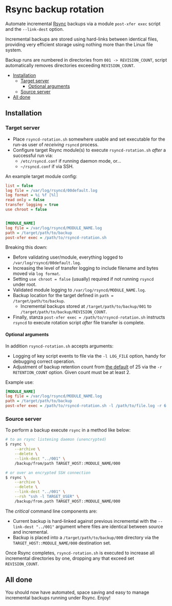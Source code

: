 # Rsync backup rotation
Automate incremental [Rsync](https://rsync.samba.org/) backups via a module `post-xfer exec` script and the `--link-dest` option.

Incremental backups are stored using hard-links between identical files, providing very efficient storage using nothing more than the Linux file system.

Backup runs are numbered in directories from `001 -> REVISION_COUNT`, script automatically removes directories exceeding `REVISION_COUNT`.

- [Installation](#installation)
	- [Target server](#target-server)
		- [Optional arguments](#optional-arguments)
	- [Source server](#source-server)
- [All done](#all-done)

## Installation

### Target server
- Place `rsyncd-rotation.sh` somewhere usable and set executable for the run-as user of _receiving_ `rsyncd` process.
- Configure target Rsync module(s) to execute `rsyncd-rotation.sh` *after* a successful run via:
	- `/etc/rsyncd.conf` if running daemon mode, or...
	- `~/rsyncd.conf` if via SSH.

An example target module config:

```ini
list = false
log file = /var/log/rsyncd/00default.log
log format = %i %f [%l]
read only = false
transfer logging = true
use chroot = false


[MODULE_NAME]
log file = /var/log/rsyncd/MODULE_NAME.log
path = /target/path/to/backup
post-xfer exec = /path/to/rsyncd-rotation.sh
```

Breaking this down:
- Before validating user/module, everything logged to `/var/log/rsyncd/00default.log`.
- Increasing the level of transfer logging to include filename and bytes moved via `log format`.
- Setting `use chroot = false` (usually) required if not running `rsyncd` under root.
- Validated module logging to `/var/log/rsyncd/MODULE_NAME.log`.
- Backup location for the target defined in `path = /target/path/to/backup`.
	- Incremental backups stored at `/target/path/to/backup/001` to `/target/path/to/backup/REVISION_COUNT`.
- Finally, stanza `post-xfer exec = /path/to/rsyncd-rotation.sh` instructs `rsyncd` to execute rotation script *after* file transfer is complete.

#### Optional arguments
In addition `rsyncd-rotation.sh` accepts arguments:
- Logging of key script events to file via the `-l LOG_FILE` option, handy for debugging correct operation.
- Adjustment of backup retention count from [the default](rsyncd-rotation.sh#L3) of 25 via the `-r RETENTION_COUNT` option. Given count must be at least 2.

Example use:

```ini
[MODULE_NAME]
log file = /var/log/rsyncd/MODULE_NAME.log
path = /target/path/to/backup
post-xfer exec = /path/to/rsyncd-rotation.sh -l /path/to/file.log -r 6
```

### Source server
To perform a backup execute `rsync` in a method like below:

```sh
# to an rsync listening daemon (unencrypted)
$ rsync \
	--archive \
	--delete \
	--link-dest "../001" \
	/backup/from/path TARGET_HOST::MODULE_NAME/000

# or over an encrypted SSH connection
$ rsync \
	--archive \
	--delete \
	--link-dest "../001" \
	--rsh "ssh -l TARGET_USER" \
	/backup/from.path TARGET_HOST::MODULE_NAME/000
```

The *critical* command line components are:
- Current backup is hard-linked against previous incremental with the `--link-dest "../001"` argument where files are identical between source and incremental.
- Backup is placed into a `/target/path/to/backup/000` directory via the `TARGET_HOST::MODULE_NAME/000` destination set.

Once Rsync completes, `rsyncd-rotation.sh` is executed to increase all incremental directories by one, dropping any that exceed set `REVISION_COUNT`.

## All done
You should now have automated, space saving and easy to manage incremental backups running under Rsync. Enjoy!
